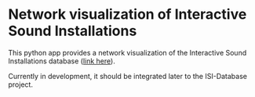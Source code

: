 # Network visualization of Interactive Sound Installations

This python app provides a network visualization of the Interactive Sound Installations database ([link here](https://isi-network.herokuapp.com/)).

Currently in development, it should be integrated later to the ISI-Database project. 
